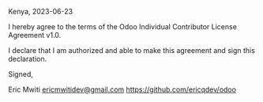 Kenya, 2023-06-23

I hereby agree to the terms of the Odoo Individual Contributor License
Agreement v1.0.

I declare that I am authorized and able to make this agreement and sign this
declaration.

Signed,

Eric Mwiti ericmwitidev@gmail.com  https://github.com/ericqdev/odoo
